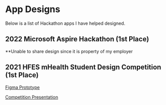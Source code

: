 # App Designs
Below is a list of Hackathon apps I have helped designed.

## 2022 Microsoft Aspire Hackathon (1st Place)
**Unable to share design since it is property of my employer

## 2021 HFES mHealth Student Design Competition (1st Place)
[Figma Prototype](https://www.figma.com/proto/FZf678kUtpkaoh6Ru4XDNQ/Untitled?node-id=133%3A0&scaling=scale-down&page-id=2%3A0)

[Competition Presentation](https://docs.google.com/presentation/d/1zISsFdausLDPbU4jdudcO1sNNr857fQh/edit?usp=sharing&ouid=112787223258088016312&rtpof=true&sd=true)
